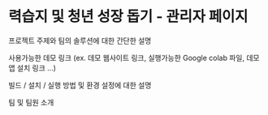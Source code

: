 # 력습지 및 청년 성장 돕기 - 관리자 페이지
프로젝트 주제와 팀의 솔루션에 대한 간단한 설명

사용가능한 데모 링크 (ex. 데모 웹사이트 링크, 실행가능한 Google colab 파일, 데모 앱 설치 링크 …)

빌드 / 설치 / 실행 방법 및 환경 설정에 대한 설명


팀 및 팀원 소개
